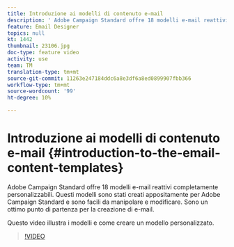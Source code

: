 ```yaml
---
title: Introduzione ai modelli di contenuto e-mail
description: ' Adobe Campaign Standard offre 18 modelli e-mail reattivi completamente personalizzabili.  Questi modelli sono stati creati appositamente per  Adobe Campaign Standard e sono facili da manipolare e modificare. Sono un ottimo punto di partenza per la creazione di e-mail.'
feature: Email Designer
topics: null
kt: 1442
thumbnail: 23106.jpg
doc-type: feature video
activity: use
team: TM
translation-type: tm+mt
source-git-commit: 11263e247184ddc6a8e3df6a8ed0899907fbb366
workflow-type: tm+mt
source-wordcount: '99'
ht-degree: 10%

---
```



# Introduzione ai modelli di contenuto e-mail {#introduction-to-the-email-content-templates}

 Adobe Campaign Standard offre 18 modelli e-mail reattivi completamente personalizzabili. Questi modelli sono stati creati appositamente per  Adobe Campaign Standard e sono facili da manipolare e modificare. Sono un ottimo punto di partenza per la creazione di e-mail.

Questo video illustra i modelli e come creare un modello personalizzato.

>[!VIDEO](https://video.tv.adobe.com/v/23106?quality=12)

